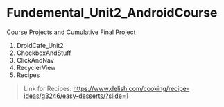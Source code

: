 # Fundemental_Unit2_AndroidCourse
Course Projects and Cumulative Final Project

1. DroidCafe_Unit2
2. CheckboxAndStuff
3. ClickAndNav
4. RecyclerView
5. Recipes
  > Link for Recipes: https://www.delish.com/cooking/recipe-ideas/g3246/easy-desserts/?slide=1
